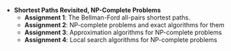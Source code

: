 * **Shortest Paths Revisited, NP-Complete Problems** 
    - **Assignment 1**: The Bellman-Ford all-pairs shortest paths.
    - **Assignment 2**: NP-complete problems and exact algorithms for them
    - **Assignment 3**: Approximation algorithms for NP-complete problems
    - **Assignment 4**: Local search algorithms for NP-complete problems